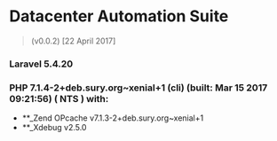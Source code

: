 # Datacenter Automation Suite 
> (v0.0.2) [22 April 2017]


###  **Laravel** 5.4.20

###  **PHP** 7.1.4-2+deb.sury.org~xenial+1 (cli) (built: Mar 15 2017 09:21:56) ( NTS ) with: 
- **_Zend OPcache v7.1.3-2+deb.sury.org~xenial+1
- **_Xdebug v2.5.0
